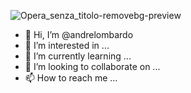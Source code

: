 
![Opera_senza_titolo-removebg-preview](https://user-images.githubusercontent.com/103902805/203857975-c7f43b23-6794-47e7-a2a1-1271f836946f.png)






- 👋 Hi, I’m @andrelombardo
- 👀 I’m interested in ...
- 🌱 I’m currently learning ...
- 💞️ I’m looking to collaborate on ...
- 📫 How to reach me ...

<!---
andrelombardo/andrelombardo is a ✨ special ✨ repository because its `README.md` (this file) appears on your GitHub profile.
You can click the Preview link to take a look at your changes.
--->

